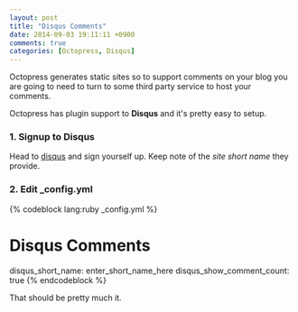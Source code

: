 ```yaml
---
layout: post
title: "Disqus Comments"
date: 2014-09-03 19:11:11 +0900
comments: true
categories: [Octopress, Disqus] 
---
```

Octopress generates static sites so to support comments on your blog you are going to need to turn to some third party service to host your comments.

Octopress has plugin support to __Disqus__ and it's pretty easy to setup.

### 1. Signup to Disqus
Head to [disqus](https://disqus.com/ "Disqus") and sign yourself up.  Keep note of the _site short name_ they provide.

### 2. Edit _config.yml

{% codeblock lang:ruby _config.yml %}
# Disqus Comments
disqus_short_name: enter_short_name_here
disqus_show_comment_count: true
{% endcodeblock %}


That should be pretty much it.